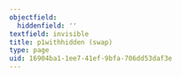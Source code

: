 ```yaml
---
objectfield:
  hiddenfield: ''
textfield: invisible
title: p1withhidden (swap)
type: page
uid: 16904ba1-1ee7-41ef-9bfa-706dd53daf3e
---
```

